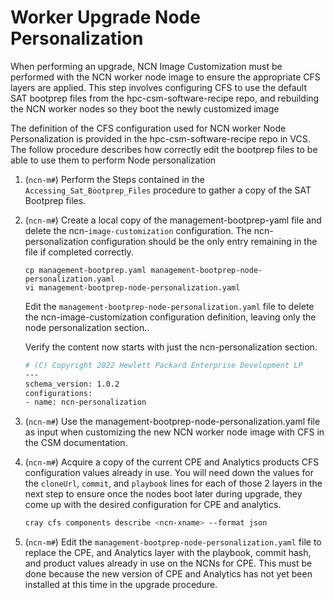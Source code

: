 # Worker Upgrade Node Personalization

When performing an upgrade, NCN Image Customization must be performed with the NCN worker node image to ensure the appropriate CFS layers are applied. This step involves configuring CFS to use the default SAT bootprep files from the hpc-csm-software-recipe repo, and rebuilding the NCN worker nodes so they boot the newly customized image

The definition of the CFS configuration used for NCN worker Node Personalization is provided in the hpc-csm-software-recipe repo in VCS. The follow procedure describes how correctly edit the bootprep files to be able to use them to perform Node personalization

1. (`ncn-m#`) Perform the Steps contained in the `Accessing_Sat_Bootprep_Files` procedure to gather a copy of the SAT Bootprep files.

1. (`ncn-m#`) Create a local copy of the management-bootprep-yaml file and delete the ncn-`image-customization` configuration. The ncn-personalization configuration should  be the only entry remaining in the file if completed correctly.

    ```
    cp management-bootprep.yaml management-bootprep-node-personalization.yaml
    vi management-bootprep-node-personalization.yaml
    ```

    Edit the `management-bootprep-node-personalization.yaml` file to delete the ncn-image-customization configuration definition, leaving only the node personalization section..

    Verify the content now starts with just the ncn-personalization section.

    ```bash
    # (C) Copyright 2022 Hewlett Packard Enterprise Development LP
    ---
    schema_version: 1.0.2
    configurations:
    - name: ncn-personalization
    ```

1. (`ncn-m#`) Use the management-bootprep-node-personalization.yaml file as input when customizing the new NCN worker node image with CFS in the CSM documentation.

1. (`ncn-m#`) Acquire a copy of the current CPE and Analytics products CFS configuration values already in use. You will need down the values for the `cloneUrl`, `commit`, and `playbook` lines for each of those 2 layers in the next step to ensure once the nodes boot later during upgrade, they come up with the desired configuration for CPE and analytics.

    ```bash
    cray cfs components describe <ncn-xname> --format json
    ```

1. (`ncn-m#`) Edit the `management-bootprep-node-personalization.yaml` file to replace the CPE, and Analytics  layer with the playbook, commit hash, and product values already in use on the NCNs for CPE. This must be done because the new version of CPE and Analytics has not yet been installed at this time in the upgrade procedure.

